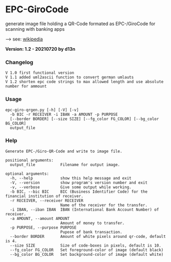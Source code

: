 # EPC-GiroCode

generate image file holding a QR-Code formated as EPC-/GiroCode for scanning with banking apps

  -->  see: [wikipedia](https://de.wikipedia.org/wiki/EPC-QR-Code)

**Version: 1.2 - 20210720 by d13n**

### Changelog
    V 1.0 first functional version
    V 1.1 added uml2ascii function to convert german umlauts
    V 1.2 shorten epc code strings to max allowed length and use absolute number for ammount

### Usage
```
epc-giro-qrgen.py [-h] [-V] [-v] 
  -b BIC -r RECEIVER -i IBAN -a AMOUNT -p PURPOSE
  [--border BORDER] [--size SIZE] [--fg_color FG_COLOR] [--bg_color BG_COLOR]
  output_file
```

### Help
```
Generate EPC-/Giro-QR-Code and write to image file.

positional arguments:
  output_file           Filename for output image.

optional arguments:
  -h, --help            show this help message and exit
  -V, --version         show program's version number and exit
  -v, --verbose         Give some output while working.
  -b BIC, --bic BIC     BIC (Business Identifier Code) for the financial institution of receiver.
  -r RECEIVER, --receiver RECEIVER
                        Name of the receiver for the transfer.
  -i IBAN, --iban IBAN  IBAN (International Bank Account Number) of receiver.
  -a AMOUNT, --amount AMOUNT
                        Amount of money to transfer.
  -p PURPOSE, --purpose PURPOSE
                        Pupose of bank transaction.
  --border BORDER       Amount of white pixels around qr-code, default is 4.
  --size SIZE           Size of code-boxes in pixels, default is 10.
  --fg_color FG_COLOR   Set foreground-color of image (default black)
  --bg_color BG_COLOR   Set background-color of image (default white)
```

